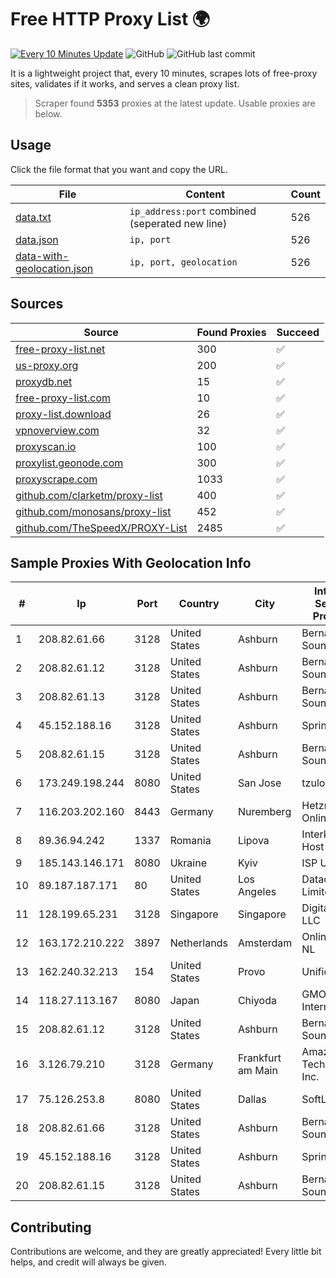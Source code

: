 
# Free HTTP Proxy List 🌍

[![Every 10 Minutes Update](https://github.com/mertguvencli/http-proxy-list/actions/workflows/main.yml/badge.svg?branch=main)](https://github.com/mertguvencli/http-proxy-list/actions/workflows/main.yml)
![GitHub](https://img.shields.io/github/license/mertguvencli/http-proxy-list)
![GitHub last commit](https://img.shields.io/github/last-commit/mertguvencli/http-proxy-list)

It is a lightweight project that, every 10 minutes, scrapes lots of free-proxy sites, validates if it works, and serves a clean proxy list.


> Scraper found **5353** proxies at the latest update. Usable proxies are below.

## Usage

Click the file format that you want and copy the URL.


|File|Content|Count|
|----|-------|-----|
|[data.txt](https://raw.githubusercontent.com/mertguvencli/http-proxy-list/main/proxy-list/data.txt)|`ip_address:port` combined (seperated new line)|526|
|[data.json](https://raw.githubusercontent.com/mertguvencli/http-proxy-list/main/proxy-list/data.json)|`ip, port`|526|
|[data-with-geolocation.json](https://raw.githubusercontent.com/mertguvencli/http-proxy-list/main/proxy-list/data-with-geolocation.json)|`ip, port, geolocation`|526|

## Sources

|Source|Found Proxies|Succeed|
|------|-------------|-------|
|[free-proxy-list.net](https://free-proxy-list.net)|300|✅|
|[us-proxy.org](https://www.us-proxy.org)|200|✅|
|[proxydb.net](http://proxydb.net)|15|✅|
|[free-proxy-list.com](https://free-proxy-list.com/?page=&port=&type%5B%5D=http&type%5B%5D=https&up_time=0&search=Search)|10|✅|
|[proxy-list.download](https://www.proxy-list.download/HTTP)|26|✅|
|[vpnoverview.com](https://vpnoverview.com/privacy/anonymous-browsing/free-proxy-servers)|32|✅|
|[proxyscan.io](https://www.proxyscan.io)|100|✅|
|[proxylist.geonode.com](https://proxylist.geonode.com/api/proxy-list?limit=300&page=1&sort_by=lastChecked&sort_type=desc&protocols=http,https)|300|✅|
|[proxyscrape.com](https://api.proxyscrape.com/v2/?request=displayproxies&protocol=http&timeout=10000&country=all&ssl=all&anonymity=all)|1033|✅|
|[github.com/clarketm/proxy-list](https://raw.githubusercontent.com/clarketm/proxy-list/master/proxy-list-raw.txt)|400|✅|
|[github.com/monosans/proxy-list](https://raw.githubusercontent.com/monosans/proxy-list/main/proxies/http.txt)|452|✅|
|[github.com/TheSpeedX/PROXY-List](https://raw.githubusercontent.com/TheSpeedX/PROXY-List/master/http.txt)|2485|✅|


## Sample Proxies With Geolocation Info

|#|Ip|Port|Country|City|Internet Service Provider|
|-|--|----|-------|----|-------------------------|
|1|208.82.61.66|3128|United States|Ashburn|Bernardi Sounds|
|2|208.82.61.12|3128|United States|Ashburn|Bernardi Sounds|
|3|208.82.61.13|3128|United States|Ashburn|Bernardi Sounds|
|4|45.152.188.16|3128|United States|Ashburn|Sprint|
|5|208.82.61.15|3128|United States|Ashburn|Bernardi Sounds|
|6|173.249.198.244|8080|United States|San Jose|tzulo, inc.|
|7|116.203.202.160|8443|Germany|Nuremberg|Hetzner Online GmbH|
|8|89.36.94.242|1337|Romania|Lipova|Interkvm Host SRL|
|9|185.143.146.171|8080|Ukraine|Kyiv|ISP UTELS|
|10|89.187.187.171|80|United States|Los Angeles|Datacamp Limited|
|11|128.199.65.231|3128|Singapore|Singapore|DigitalOcean, LLC|
|12|163.172.210.222|3897|Netherlands|Amsterdam|Online SAS NL|
|13|162.240.32.213|154|United States|Provo|Unified Layer|
|14|118.27.113.167|8080|Japan|Chiyoda|GMO Internet, Inc.|
|15|208.82.61.12|3128|United States|Ashburn|Bernardi Sounds|
|16|3.126.79.210|3128|Germany|Frankfurt am Main|Amazon Technologies Inc.|
|17|75.126.253.8|8080|United States|Dallas|SoftLayer|
|18|208.82.61.66|3128|United States|Ashburn|Bernardi Sounds|
|19|45.152.188.16|3128|United States|Ashburn|Sprint|
|20|208.82.61.15|3128|United States|Ashburn|Bernardi Sounds|



## Contributing

Contributions are welcome, and they are greatly appreciated! Every
little bit helps, and credit will always be given.

